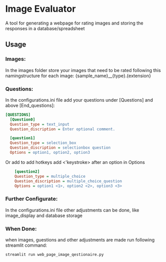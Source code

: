 # Image Evaluator
A tool for generating a webpage for rating images and storing the responses in a database/spreadsheet

## Usage
### Images:
In the images folder store your images that need to be rated following this namingstructure for each image:
  {sample_name}__{type}.{extension}
### Questions:
In the configurations.ini file add your questions under [Questions] and above [End_questions]:
```ini
[QUESTIONS]
  [Question0]
  Question_type = text_input
  Question_discription = Enter optional comment.

  [question1]
  Question_type = selection_box
  Question_discription = selectionbox question
  Options = option1, option2, option3
```
Or add to add hotkeys add <'keystroke> after an option in Options
```ini
    [question2]
    Question_type = multiple_choice
    Question_discription = multiple_choice_question
    Options = option1 <1>, option2 <2>, option3 <3>
```
### Further Configurate:
In the configurations.ini file other adjustments can be done,
like image_display and database storage

### When Done:
when images, guestions and other adjustments are made run following streamlit command:
```bash
streamlit run web_page_image_qestionaire.py
```
